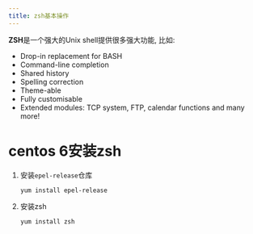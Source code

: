 ```yaml
---
title: zsh基本操作
---
```


**ZSH**是一个强大的Unix shell提供很多强大功能, 比如:

- Drop-in replacement for BASH
- Command-line completion
- Shared history
- Spelling correction
- Theme-able
- Fully customisable
- Extended modules: TCP system, FTP, calendar functions and many more!

# centos 6安装zsh


1. 安装`epel-release`仓库

    ```
    yum install epel-release
    ```
2. 安装zsh

    ```
    yum install zsh
    ```
